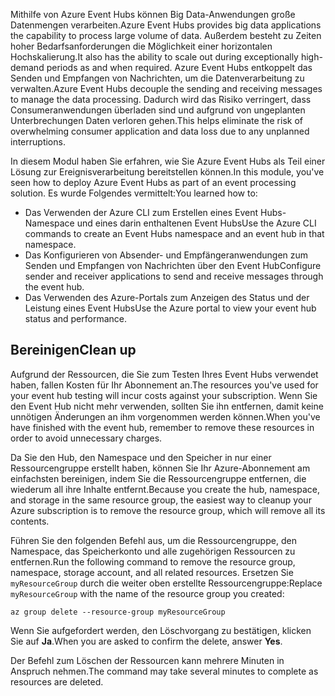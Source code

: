<span data-ttu-id="7d881-101">Mithilfe von Azure Event Hubs können Big Data-Anwendungen große Datenmengen verarbeiten.</span><span class="sxs-lookup"><span data-stu-id="7d881-101">Azure Event Hubs provides big data applications the capability to process large volume of data.</span></span> <span data-ttu-id="7d881-102">Außerdem besteht zu Zeiten hoher Bedarfsanforderungen die Möglichkeit einer horizontalen Hochskalierung.</span><span class="sxs-lookup"><span data-stu-id="7d881-102">It also has the ability to scale out during exceptionally high- demand periods as and when required.</span></span> <span data-ttu-id="7d881-103">Azure Event Hubs entkoppelt das Senden und Empfangen von Nachrichten, um die Datenverarbeitung zu verwalten.</span><span class="sxs-lookup"><span data-stu-id="7d881-103">Azure Event Hubs decouple the sending and receiving messages to manage the data processing.</span></span> <span data-ttu-id="7d881-104">Dadurch wird das Risiko verringert, dass Consumeranwendungen überladen sind und aufgrund von ungeplanten Unterbrechungen Daten verloren gehen.</span><span class="sxs-lookup"><span data-stu-id="7d881-104">This helps eliminate the risk of overwhelming consumer application and data loss due to any unplanned interruptions.</span></span>

<span data-ttu-id="7d881-105">In diesem Modul haben Sie erfahren, wie Sie Azure Event Hubs als Teil einer Lösung zur Ereignisverarbeitung bereitstellen können.</span><span class="sxs-lookup"><span data-stu-id="7d881-105">In this module, you've seen how to deploy Azure Event Hubs as part of an event processing solution.</span></span> <span data-ttu-id="7d881-106">Es wurde Folgendes vermittelt:</span><span class="sxs-lookup"><span data-stu-id="7d881-106">You learned how to:</span></span>

- <span data-ttu-id="7d881-107">Das Verwenden der Azure CLI zum Erstellen eines Event Hubs-Namespace und eines darin enthaltenen Event Hubs</span><span class="sxs-lookup"><span data-stu-id="7d881-107">Use the Azure CLI commands to create an Event Hubs namespace and an event hub in that namespace.</span></span> 
- <span data-ttu-id="7d881-108">Das Konfigurieren von Absender- und Empfängeranwendungen zum Senden und Empfangen von Nachrichten über den Event Hub</span><span class="sxs-lookup"><span data-stu-id="7d881-108">Configure sender and receiver applications to send and receive messages through the event hub.</span></span>
- <span data-ttu-id="7d881-109">Das Verwenden des Azure-Portals zum Anzeigen des Status und der Leistung eines Event Hubs</span><span class="sxs-lookup"><span data-stu-id="7d881-109">Use the Azure portal to view your event hub status and performance.</span></span>

## <a name="clean-up"></a><span data-ttu-id="7d881-110">Bereinigen</span><span class="sxs-lookup"><span data-stu-id="7d881-110">Clean up</span></span> 
<!---TODO: Do we need to include cleanup for the free education tier?--->

<span data-ttu-id="7d881-111">Aufgrund der Ressourcen, die Sie zum Testen Ihres Event Hubs verwendet haben, fallen Kosten für Ihr Abonnement an.</span><span class="sxs-lookup"><span data-stu-id="7d881-111">The resources you've used for your event hub testing will incur costs against your subscription.</span></span> <span data-ttu-id="7d881-112">Wenn Sie den Event Hub nicht mehr verwenden, sollten Sie ihn entfernen, damit keine unnötigen Änderungen an ihm vorgenommen werden können.</span><span class="sxs-lookup"><span data-stu-id="7d881-112">When you've have finished with the event hub, remember to remove these resources in order to avoid unnecessary charges.</span></span>

<span data-ttu-id="7d881-113">Da Sie den Hub, den Namespace und den Speicher in nur einer Ressourcengruppe erstellt haben, können Sie Ihr Azure-Abonnement am einfachsten bereinigen, indem Sie die Ressourcengruppe entfernen, die wiederum all ihre Inhalte entfernt.</span><span class="sxs-lookup"><span data-stu-id="7d881-113">Because you create the hub, namespace, and storage in the same resource group, the easiest way to cleanup your Azure subscription is to remove the resource group, which will remove all its contents.</span></span> 

<span data-ttu-id="7d881-114">Führen Sie den folgenden Befehl aus, um die Ressourcengruppe, den Namespace, das Speicherkonto und alle zugehörigen Ressourcen zu entfernen.</span><span class="sxs-lookup"><span data-stu-id="7d881-114">Run the following command to remove the resource group, namespace, storage account, and all related resources.</span></span> <span data-ttu-id="7d881-115">Ersetzen Sie `myResourceGroup` durch die weiter oben erstellte Ressourcengruppe:</span><span class="sxs-lookup"><span data-stu-id="7d881-115">Replace `myResourceGroup` with the name of the resource group you created:</span></span>

```azurecli
az group delete --resource-group myResourceGroup
```

<span data-ttu-id="7d881-116">Wenn Sie aufgefordert werden, den Löschvorgang zu bestätigen, klicken Sie auf **Ja**.</span><span class="sxs-lookup"><span data-stu-id="7d881-116">When you are asked to confirm the delete, answer **Yes**.</span></span>

<span data-ttu-id="7d881-117">Der Befehl zum Löschen der Ressourcen kann mehrere Minuten in Anspruch nehmen.</span><span class="sxs-lookup"><span data-stu-id="7d881-117">The command may take several minutes to complete as resources are deleted.</span></span>
